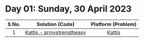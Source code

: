 # Day 01: Sunday, 30 April 2023

| S.No. |                                  Solution (**Code**)                                  |                   Platform (**Problem**)                    |
| :---: | :-----------------------------------------------------------------------------------: | :---------------------------------------------------------: |
|   1   | [Kattis - armystrengtheasy](/Day%2001%20-%20300423/Kattis%20-%20armystrengtheasy.cpp) | [Kattis](https://open.kattis.com/problems/armystrengtheasy) |

